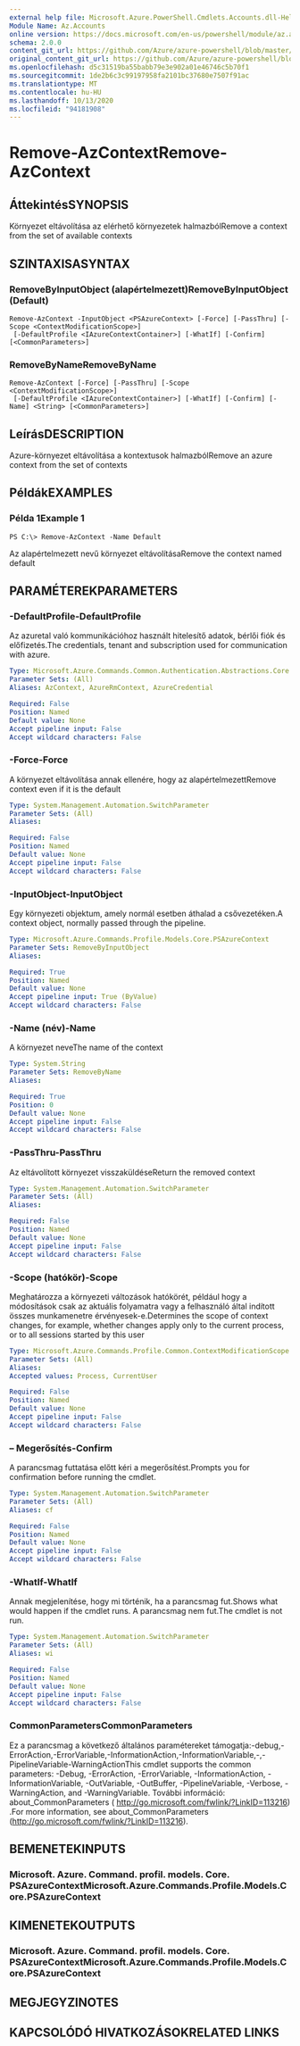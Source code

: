 ```yaml
---
external help file: Microsoft.Azure.PowerShell.Cmdlets.Accounts.dll-Help.xml
Module Name: Az.Accounts
online version: https://docs.microsoft.com/en-us/powershell/module/az.accounts/remove-azcontext
schema: 2.0.0
content_git_url: https://github.com/Azure/azure-powershell/blob/master/src/Accounts/Accounts/help/Remove-AzContext.md
original_content_git_url: https://github.com/Azure/azure-powershell/blob/master/src/Accounts/Accounts/help/Remove-AzContext.md
ms.openlocfilehash: d5c31519ba55babb79e3e902a01e46746c5b70f1
ms.sourcegitcommit: 1de2b6c3c99197958fa2101bc37680e7507f91ac
ms.translationtype: MT
ms.contentlocale: hu-HU
ms.lasthandoff: 10/13/2020
ms.locfileid: "94181908"
---
```

# <span data-ttu-id="84457-101">Remove-AzContext</span><span class="sxs-lookup"><span data-stu-id="84457-101">Remove-AzContext</span></span>

## <span data-ttu-id="84457-102">Áttekintés</span><span class="sxs-lookup"><span data-stu-id="84457-102">SYNOPSIS</span></span>
<span data-ttu-id="84457-103">Környezet eltávolítása az elérhető környezetek halmazból</span><span class="sxs-lookup"><span data-stu-id="84457-103">Remove a context from the set of available contexts</span></span>

## <span data-ttu-id="84457-104">SZINTAXISA</span><span class="sxs-lookup"><span data-stu-id="84457-104">SYNTAX</span></span>

### <span data-ttu-id="84457-105">RemoveByInputObject (alapértelmezett)</span><span class="sxs-lookup"><span data-stu-id="84457-105">RemoveByInputObject (Default)</span></span>
```
Remove-AzContext -InputObject <PSAzureContext> [-Force] [-PassThru] [-Scope <ContextModificationScope>]
 [-DefaultProfile <IAzureContextContainer>] [-WhatIf] [-Confirm] [<CommonParameters>]
```

### <span data-ttu-id="84457-106">RemoveByName</span><span class="sxs-lookup"><span data-stu-id="84457-106">RemoveByName</span></span>
```
Remove-AzContext [-Force] [-PassThru] [-Scope <ContextModificationScope>]
 [-DefaultProfile <IAzureContextContainer>] [-WhatIf] [-Confirm] [-Name] <String> [<CommonParameters>]
```

## <span data-ttu-id="84457-107">Leírás</span><span class="sxs-lookup"><span data-stu-id="84457-107">DESCRIPTION</span></span>
<span data-ttu-id="84457-108">Azure-környezet eltávolítása a kontextusok halmazból</span><span class="sxs-lookup"><span data-stu-id="84457-108">Remove an azure context from the set of contexts</span></span>

## <span data-ttu-id="84457-109">Példák</span><span class="sxs-lookup"><span data-stu-id="84457-109">EXAMPLES</span></span>

### <span data-ttu-id="84457-110">Példa 1</span><span class="sxs-lookup"><span data-stu-id="84457-110">Example 1</span></span>
```
PS C:\> Remove-AzContext -Name Default
```

<span data-ttu-id="84457-111">Az alapértelmezett nevű környezet eltávolítása</span><span class="sxs-lookup"><span data-stu-id="84457-111">Remove the context named default</span></span>

## <span data-ttu-id="84457-112">PARAMÉTEREK</span><span class="sxs-lookup"><span data-stu-id="84457-112">PARAMETERS</span></span>

### <span data-ttu-id="84457-113">-DefaultProfile</span><span class="sxs-lookup"><span data-stu-id="84457-113">-DefaultProfile</span></span>
<span data-ttu-id="84457-114">Az azuretal való kommunikációhoz használt hitelesítő adatok, bérlői fiók és előfizetés.</span><span class="sxs-lookup"><span data-stu-id="84457-114">The credentials, tenant and subscription used for communication with azure.</span></span>

```yaml
Type: Microsoft.Azure.Commands.Common.Authentication.Abstractions.Core.IAzureContextContainer
Parameter Sets: (All)
Aliases: AzContext, AzureRmContext, AzureCredential

Required: False
Position: Named
Default value: None
Accept pipeline input: False
Accept wildcard characters: False
```

### <span data-ttu-id="84457-115">-Force</span><span class="sxs-lookup"><span data-stu-id="84457-115">-Force</span></span>
<span data-ttu-id="84457-116">A környezet eltávolítása annak ellenére, hogy az alapértelmezett</span><span class="sxs-lookup"><span data-stu-id="84457-116">Remove context even if it is the default</span></span>

```yaml
Type: System.Management.Automation.SwitchParameter
Parameter Sets: (All)
Aliases:

Required: False
Position: Named
Default value: None
Accept pipeline input: False
Accept wildcard characters: False
```

### <span data-ttu-id="84457-117">-InputObject</span><span class="sxs-lookup"><span data-stu-id="84457-117">-InputObject</span></span>
<span data-ttu-id="84457-118">Egy környezeti objektum, amely normál esetben áthalad a csővezetéken.</span><span class="sxs-lookup"><span data-stu-id="84457-118">A context object, normally passed through the pipeline.</span></span>

```yaml
Type: Microsoft.Azure.Commands.Profile.Models.Core.PSAzureContext
Parameter Sets: RemoveByInputObject
Aliases:

Required: True
Position: Named
Default value: None
Accept pipeline input: True (ByValue)
Accept wildcard characters: False
```

### <span data-ttu-id="84457-119">-Name (név)</span><span class="sxs-lookup"><span data-stu-id="84457-119">-Name</span></span>
<span data-ttu-id="84457-120">A környezet neve</span><span class="sxs-lookup"><span data-stu-id="84457-120">The name of the context</span></span>

```yaml
Type: System.String
Parameter Sets: RemoveByName
Aliases:

Required: True
Position: 0
Default value: None
Accept pipeline input: False
Accept wildcard characters: False
```

### <span data-ttu-id="84457-121">-PassThru</span><span class="sxs-lookup"><span data-stu-id="84457-121">-PassThru</span></span>
<span data-ttu-id="84457-122">Az eltávolított környezet visszaküldése</span><span class="sxs-lookup"><span data-stu-id="84457-122">Return the removed context</span></span>

```yaml
Type: System.Management.Automation.SwitchParameter
Parameter Sets: (All)
Aliases:

Required: False
Position: Named
Default value: None
Accept pipeline input: False
Accept wildcard characters: False
```

### <span data-ttu-id="84457-123">-Scope (hatókör)</span><span class="sxs-lookup"><span data-stu-id="84457-123">-Scope</span></span>
<span data-ttu-id="84457-124">Meghatározza a környezeti változások hatókörét, például hogy a módosítások csak az aktuális folyamatra vagy a felhasználó által indított összes munkamenetre érvényesek-e.</span><span class="sxs-lookup"><span data-stu-id="84457-124">Determines the scope of context changes, for example, whether changes apply only to the current process, or to all sessions started by this user</span></span>

```yaml
Type: Microsoft.Azure.Commands.Profile.Common.ContextModificationScope
Parameter Sets: (All)
Aliases:
Accepted values: Process, CurrentUser

Required: False
Position: Named
Default value: None
Accept pipeline input: False
Accept wildcard characters: False
```

### <span data-ttu-id="84457-125">– Megerősítés</span><span class="sxs-lookup"><span data-stu-id="84457-125">-Confirm</span></span>
<span data-ttu-id="84457-126">A parancsmag futtatása előtt kéri a megerősítést.</span><span class="sxs-lookup"><span data-stu-id="84457-126">Prompts you for confirmation before running the cmdlet.</span></span>

```yaml
Type: System.Management.Automation.SwitchParameter
Parameter Sets: (All)
Aliases: cf

Required: False
Position: Named
Default value: None
Accept pipeline input: False
Accept wildcard characters: False
```

### <span data-ttu-id="84457-127">-WhatIf</span><span class="sxs-lookup"><span data-stu-id="84457-127">-WhatIf</span></span>
<span data-ttu-id="84457-128">Annak megjelenítése, hogy mi történik, ha a parancsmag fut.</span><span class="sxs-lookup"><span data-stu-id="84457-128">Shows what would happen if the cmdlet runs.</span></span>
<span data-ttu-id="84457-129">A parancsmag nem fut.</span><span class="sxs-lookup"><span data-stu-id="84457-129">The cmdlet is not run.</span></span>

```yaml
Type: System.Management.Automation.SwitchParameter
Parameter Sets: (All)
Aliases: wi

Required: False
Position: Named
Default value: None
Accept pipeline input: False
Accept wildcard characters: False
```

### <span data-ttu-id="84457-130">CommonParameters</span><span class="sxs-lookup"><span data-stu-id="84457-130">CommonParameters</span></span>
<span data-ttu-id="84457-131">Ez a parancsmag a következő általános paramétereket támogatja:-debug,-ErrorAction,-ErrorVariable,-InformationAction,-InformationVariable,-,-PipelineVariable-WarningAction</span><span class="sxs-lookup"><span data-stu-id="84457-131">This cmdlet supports the common parameters: -Debug, -ErrorAction, -ErrorVariable, -InformationAction, -InformationVariable, -OutVariable, -OutBuffer, -PipelineVariable, -Verbose, -WarningAction, and -WarningVariable.</span></span> <span data-ttu-id="84457-132">További információ: about_CommonParameters ( http://go.microsoft.com/fwlink/?LinkID=113216) .</span><span class="sxs-lookup"><span data-stu-id="84457-132">For more information, see about_CommonParameters (http://go.microsoft.com/fwlink/?LinkID=113216).</span></span>

## <span data-ttu-id="84457-133">BEMENETEK</span><span class="sxs-lookup"><span data-stu-id="84457-133">INPUTS</span></span>

### <span data-ttu-id="84457-134">Microsoft. Azure. Command. profil. models. Core. PSAzureContext</span><span class="sxs-lookup"><span data-stu-id="84457-134">Microsoft.Azure.Commands.Profile.Models.Core.PSAzureContext</span></span>

## <span data-ttu-id="84457-135">KIMENETEK</span><span class="sxs-lookup"><span data-stu-id="84457-135">OUTPUTS</span></span>

### <span data-ttu-id="84457-136">Microsoft. Azure. Command. profil. models. Core. PSAzureContext</span><span class="sxs-lookup"><span data-stu-id="84457-136">Microsoft.Azure.Commands.Profile.Models.Core.PSAzureContext</span></span>

## <span data-ttu-id="84457-137">MEGJEGYZI</span><span class="sxs-lookup"><span data-stu-id="84457-137">NOTES</span></span>

## <span data-ttu-id="84457-138">KAPCSOLÓDÓ HIVATKOZÁSOK</span><span class="sxs-lookup"><span data-stu-id="84457-138">RELATED LINKS</span></span>
